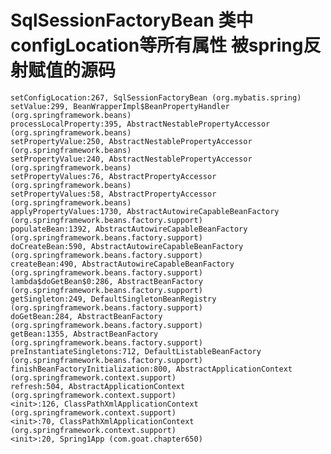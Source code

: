 #  SqlSessionFactoryBean 类中configLocation等所有属性 被spring反射赋值的源码 
    setConfigLocation:267, SqlSessionFactoryBean (org.mybatis.spring)
    setValue:299, BeanWrapperImpl$BeanPropertyHandler (org.springframework.beans)
    processLocalProperty:395, AbstractNestablePropertyAccessor (org.springframework.beans)
    setPropertyValue:250, AbstractNestablePropertyAccessor (org.springframework.beans)
    setPropertyValue:240, AbstractNestablePropertyAccessor (org.springframework.beans)
    setPropertyValues:76, AbstractPropertyAccessor (org.springframework.beans)
    setPropertyValues:58, AbstractPropertyAccessor (org.springframework.beans)
    applyPropertyValues:1730, AbstractAutowireCapableBeanFactory (org.springframework.beans.factory.support)
    populateBean:1392, AbstractAutowireCapableBeanFactory (org.springframework.beans.factory.support)
    doCreateBean:590, AbstractAutowireCapableBeanFactory (org.springframework.beans.factory.support)
    createBean:490, AbstractAutowireCapableBeanFactory (org.springframework.beans.factory.support)
    lambda$doGetBean$0:286, AbstractBeanFactory (org.springframework.beans.factory.support)
    getSingleton:249, DefaultSingletonBeanRegistry (org.springframework.beans.factory.support)
    doGetBean:284, AbstractBeanFactory (org.springframework.beans.factory.support)
    getBean:1355, AbstractBeanFactory (org.springframework.beans.factory.support)
    preInstantiateSingletons:712, DefaultListableBeanFactory (org.springframework.beans.factory.support)
    finishBeanFactoryInitialization:800, AbstractApplicationContext (org.springframework.context.support)
    refresh:504, AbstractApplicationContext (org.springframework.context.support)
    <init>:126, ClassPathXmlApplicationContext (org.springframework.context.support)
    <init>:70, ClassPathXmlApplicationContext (org.springframework.context.support)
    <init>:20, Spring1App (com.goat.chapter650)